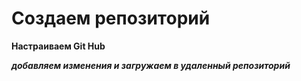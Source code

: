 # Создаем репозиторий

**Настраиваем Git Hub**

***добавляем изменения и загружаем в удаленный репозиторий***
